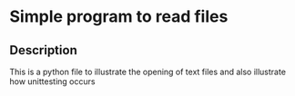 # Simple program to read files

## Description
This is a python file to illustrate the opening of text files and also illustrate how unittesting occurs